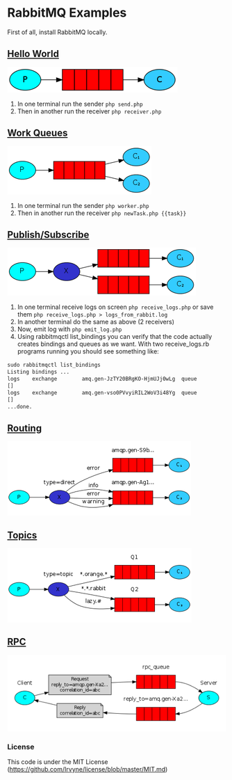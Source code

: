 # RabbitMQ Examples

First of all, install RabbitMQ locally.

## [Hello World](https://github.com/Irvyne/RabbitMQExamples/tree/master/hello-world)

![Hello World](https://raw.githubusercontent.com/Irvyne/RabbitMQExamples/master/assets/project-hello-world.png "Hello World")

1. In one terminal run the sender ```php send.php```
2. Then in another run the receiver ```php receiver.php```

## [Work Queues](https://github.com/Irvyne/RabbitMQExamples/tree/master/work-queues)

![Work Queues](https://raw.githubusercontent.com/Irvyne/RabbitMQExamples/master/assets/project-work-queues.png "Work Queues")

1. In one terminal run the sender ```php worker.php```
2. Then in another run the receiver ```php newTask.php {{task}}```

## [Publish/Subscribe](https://github.com/Irvyne/RabbitMQExamples/tree/master/publish-subscribe)

![Publish/Subscribe](https://raw.githubusercontent.com/Irvyne/RabbitMQExamples/master/assets/project-publish-subscribe.png "Publish/Subscribe")

1. In one terminal receive logs on screen ```php receive_logs.php``` or save them ```php receive_logs.php > logs_from_rabbit.log```
2. In another terminal do the same as above (2 receivers)
3. Now, emit log with ```php emit_log.php```
4. Using rabbitmqctl list_bindings you can verify that the code actually creates bindings and queues as we want. With two receive_logs.rb programs running you should see something like:
```
sudo rabbitmqctl list_bindings
Listing bindings ...
logs    exchange        amq.gen-JzTY20BRgKO-HjmUJj0wLg  queue           []
logs    exchange        amq.gen-vso0PVvyiRIL2WoV3i48Yg  queue           []
...done.
```

## [Routing](https://github.com/Irvyne/RabbitMQExamples/tree/master/routing)

![Routing](https://raw.githubusercontent.com/Irvyne/RabbitMQExamples/master/assets/project-routing.png "Routing")

## [Topics](https://github.com/Irvyne/RabbitMQExamples/tree/master/topics)

![Topics](https://raw.githubusercontent.com/Irvyne/RabbitMQExamples/master/assets/project-topics.png "Topics")

## [RPC](https://github.com/Irvyne/RabbitMQExamples/tree/master/rpc)

![RPC](https://raw.githubusercontent.com/Irvyne/RabbitMQExamples/master/assets/project-rpc.png "RPC")

### License

This code is under the MIT License (https://github.com/Irvyne/license/blob/master/MIT.md)